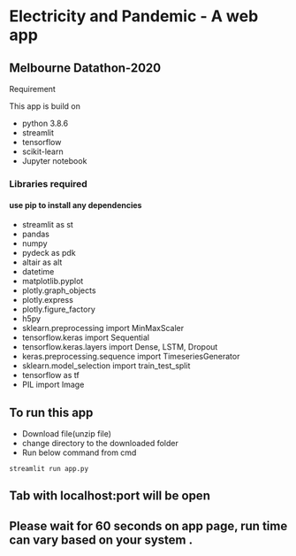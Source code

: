 # Electricity and Pandemic - A web app
## Melbourne Datathon-2020

Requirement

This app is build on

- python 3.8.6
- streamlit
- tensorflow
- scikit-learn
- Jupyter notebook

### Libraries required
#### use pip to install any dependencies
- streamlit as st 
- pandas 
- numpy 
- pydeck as pdk 
- altair as alt 
- datetime
- matplotlib.pyplot
- plotly.graph_objects
- plotly.express
- plotly.figure_factory
- h5py
- sklearn.preprocessing import MinMaxScaler
- tensorflow.keras import Sequential
- tensorflow.keras.layers import Dense, LSTM, Dropout
- keras.preprocessing.sequence import TimeseriesGenerator
- sklearn.model_selection import train_test_split
- tensorflow as tf
- PIL import Image

## To run this app

- Download file(unzip file)
- change directory to the downloaded folder
- Run below command from cmd
```
streamlit run app.py
```
## Tab with localhost:port will be open
## Please wait for 60 seconds on app page, run time can vary based on your system .
